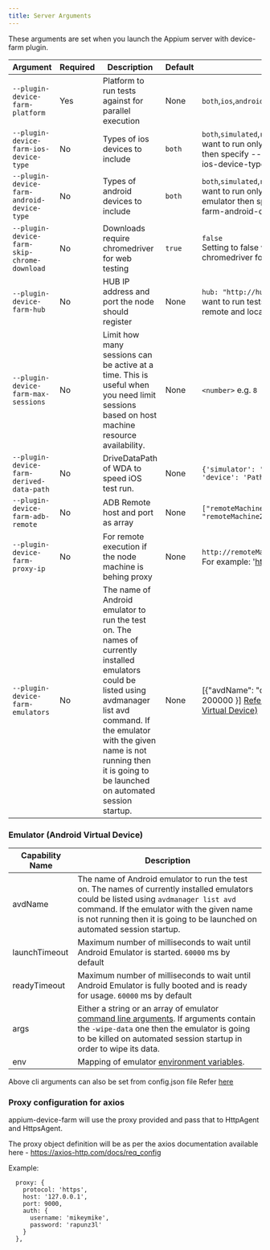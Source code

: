 ```yaml
---
title: Server Arguments
---
```


These arguments are set when you launch the Appium server with device-farm plugin.

| Argument                                    |Required| Description                                                                                                                               | Default | Options                                                                                                                                                  |
|---------------------------------------------|---|-------------------------------------------------------------------------------------------------------------------------------------------|---------|----------------------------------------------------------------------------------------------------------------------------------------------------------|
| `--plugin-device-farm-platform`             | Yes | Platform to run tests against for parallel execution                                                                                      | None    | `both`,`ios`,`android`                                                                                                                                   |
| `--plugin-device-farm-ios-device-type`      | No | Types of ios devices to include                                                                                                           | `both`  | `both`,`simulated`,`real`, For example: If you want to run only against iOS simulator then specify --plugin-device-farm-ios-device-type=simulated        |
| `--plugin-device-farm-android-device-type`  | No | Types of android devices to include                                                                                                       | `both`  | `both`,`simulated`,`real`, For example: If you want to run only against android emulator then specify --plugin-device-farm-android-device-type=simulated |
| `--plugin-device-farm-skip-chrome-download` | No | Downloads require chromedriver for web testing                                                                                            | `true`  | `false` <br/>Setting to false will download required chromedriver for web testing on chrome                                                              |
| `--plugin-device-farm-hub`                  | No | HUB IP address and port the node should register                                                                                          | None    | `hub: "http://hubhost:hubport"`, If you want to run tests distributed across remote and local machine                                                    |
| `--plugin-device-farm-max-sessions`         | No | Limit how many sessions can be active at a time. This is useful when you need limit sessions based on host machine resource availability. | None  | `<number>` e.g. `8`                                                                                                                                      |
| `--plugin-device-farm-derived-data-path`    | No | DriveDataPath of WDA to speed iOS test run.                                                                                               | None  | `{'simulator': 'PathtoDrivedDataPath', 'device': 'PathtoDrivedDataPath'}`                                                                                |
| `--plugin-device-farm-adb-remote`           | No | ADB Remote host and port as array                                                                                                         | None  | `["remoteMachine1IP:adbPort", "remoteMachine2IP:adbPort"]`                                                                                               |
| `--plugin-device-farm-proxy-ip`             | No | For remote execution if the node machine is behing proxy                                                                                  | None  | `http://remoteMachineProxyIP:proxyPort`, For example: 'https://10.x.x.x:3333'                                                                            |
| `--plugin-device-farm-emulators`            | No | The name of Android emulator to run the test on. The names of currently installed emulators could be listed using avdmanager list avd command. If the emulator with the given name is not running then it is going to be launched on automated session startup.| None  | [{"avdName": "device1, launchTimeout: 200000 }] [Refer to Emulator (Android Virtual Device)]()                                                           | 


### Emulator (Android Virtual Device)

| Capability Name     | Description                                                                                                                                                                                                                                                                |
|---------------------|----------------------------------------------------------------------------------------------------------------------------------------------------------------------------------------------------------------------------------------------------------------------------|
| avdName             | The name of Android emulator to run the test on. The names of currently installed emulators could be listed using `avdmanager list avd` command. If the emulator with the given name is not running then it is going to be launched on automated session startup.          |
| launchTimeout       | Maximum number of milliseconds to wait until Android Emulator is started. `60000` ms by default                                                                                                                                                                            |
| readyTimeout        | Maximum number of milliseconds to wait until Android Emulator is fully booted and is ready for usage. `60000` ms by default                                                                                                                                                |
| args                | Either a string or an array of emulator [command line arguments](https://developer.android.com/studio/run/emulator-commandline). If arguments contain the `-wipe-data` one then the emulator is going to be killed on automated session startup in order to wipe its data. |
| env                 | Mapping of emulator [environment variables](https://developer.android.com/studio/command-line/variables).                                                                                                                                                                  |

Above cli arguments can also be set from config.json file Refer [here](https://github.com/AppiumTestDistribution/appium-device-farm/blob/main/sample-config.json)

### Proxy configuration for axios
appium-device-farm will use the proxy provided and pass that to HttpAgent and HttpsAgent. 

The proxy object definition will be as per the axios documentation available here - https://axios-http.com/docs/req_config

Example:
```
  proxy: {
    protocol: 'https',
    host: '127.0.0.1',
    port: 9000,
    auth: {
      username: 'mikeymike',
      password: 'rapunz3l'
    }
  },
```